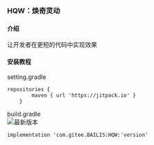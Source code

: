 ### HQW：焕奇灵动

#### 介绍
让开发者在更短的代码中实现效果

#### 安装教程

setting.gradle
```
repositories {
        maven { url 'https://jitpack.io' }
    }
```
build.gradle<br>
![最新版本](https://jitpack.io/v/com.gitee.BAILIS/HQW.svg "version")
```
implementation 'com.gitee.BAILIS:HQW:'version'
```


